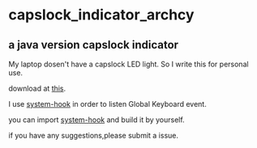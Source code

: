 # capslock_indicator_archcy
## a java version capslock indicator
My laptop dosen't have a capslock LED light.
So I write this for personal use.

download at [this](https://github.com/Archcy/capslock_indicator_archcy/releases).

I use [system-hook](https://github.com/kristian/system-hook) in order to listen Global Keyboard event.

you can import [system-hook](https://github.com/kristian/system-hook) and build it by yourself.

if you have any suggestions,please submit a issue.

